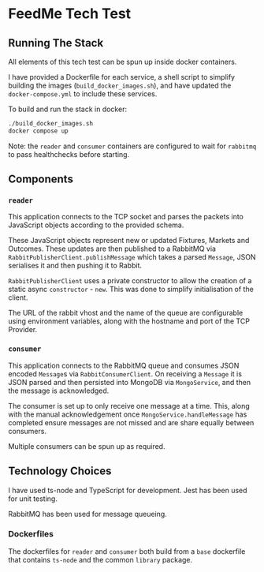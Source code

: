 # FeedMe Tech Test

## Running The Stack

All elements of this tech test can be spun up inside docker containers. 

I have provided a Dockerfile for each service, a shell script to simplify building the images (`build_docker_images.sh`), and have updated the `docker-compose.yml` to include these services.

To build and run the stack in docker:

```bash
./build_docker_images.sh
docker compose up
```

Note: the `reader` and `consumer` containers are configured to wait for `rabbitmq` to pass healthchecks before starting. 

## Components

### `reader`

This application connects to the TCP socket and parses the packets into JavaScript objects according to the provided schema.

These JavaScript objects represent new or updated Fixtures, Markets and Outcomes. 
These updates are then published to a RabbitMQ via `RabbitPublisherClient.publishMessage` which takes a parsed `Message`, JSON serialises it and then pushing it to Rabbit.

`RabbitPublisherClient` uses a private constructor to allow the creation of a static async `constructor` - `new`. This was done to simplify initialisation of the client.

The URL of the rabbit vhost and the name of the queue are configurable using environment variables, along with the hostname and port of the TCP Provider.

### `consumer`

This application connects to the RabbitMQ queue and consumes JSON encoded `Message`s via `RabbitConsumerClient`.
On receiving a `Message` it is JSON parsed and then persisted into MongoDB via `MongoService`, and then the message is acknowledged.

The consumer is set up to only receive one message at a time. This, along with the manual acknowledgement once `MongoService.handleMessage` has completed ensure messages are not missed and are share equally between consumers.

Multiple consumers can be spun up as required.

## Technology Choices

I have used ts-node and TypeScript for development. Jest has been used for unit testing.

RabbitMQ has been used for message queueing.

### Dockerfiles

The dockerfiles for `reader` and `consumer` both build from a `base` dockerfile that contains `ts-node` and the common `library` package.
